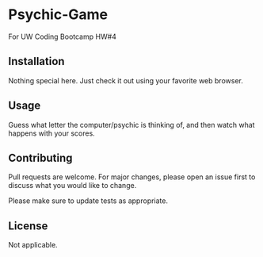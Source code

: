 # Psychic-Game
For UW Coding Bootcamp HW#4

## Installation

Nothing special here.  Just check it out using your favorite web browser.

## Usage

Guess what letter the computer/psychic is thinking of, and then watch what happens with your scores.

## Contributing
Pull requests are welcome. For major changes, please open an issue first to discuss what you would like to change.

Please make sure to update tests as appropriate.

## License
Not applicable.